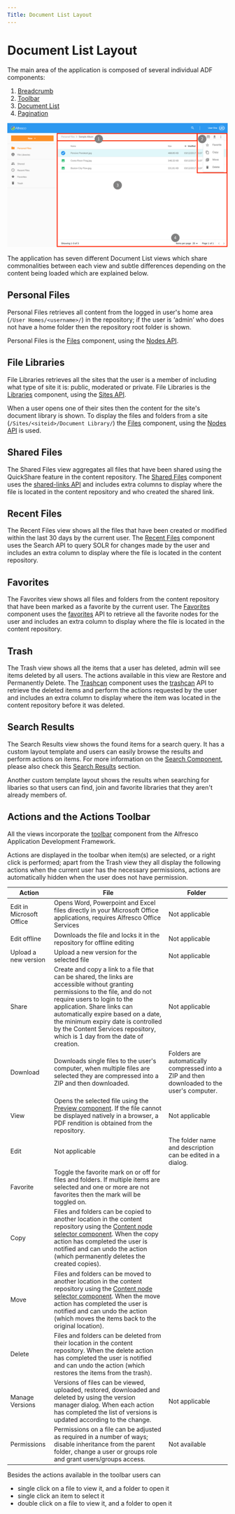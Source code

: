 ```yaml
---
Title: Document List Layout
---
```


# Document List Layout

The main area of the application is composed of several individual ADF components:

1. [Breadcrumb](https://www.alfresco.com/abn/adf/docs/content-services/components/breadcrumb.component/)
2. [Toolbar](https://www.alfresco.com/abn/adf/docs/core/components/toolbar.component/)
3. [Document List](https://www.alfresco.com/abn/adf/docs/content-services/components/document-list.component/)
4. [Pagination](https://www.alfresco.com/abn/adf/docs/core/components/pagination.component/)

![](../images/doclist.png)

The application has seven different Document List views which share commonalities between each view and subtle differences depending on the content being loaded which are explained below.

## Personal Files

Personal Files retrieves all content from the logged in user's home area (`/User Homes/<username>/`) in the repository;
if the user is ‘admin’ who does not have a home folder then the repository root folder is shown.

Personal Files is the [Files](../../src/app/components/files) component,
using the [Nodes API](https://api-explorer.alfresco.com/api-explorer/#/nodes).

## File Libraries

File Libraries retrieves all the sites that the user is a member of including what type of site it is: public, moderated or private.
File Libraries is the [Libraries](../../src/app/components/libraries) component,
using the [Sites API](https://api-explorer.alfresco.com/api-explorer/#/sites).

When a user opens one of their sites then the content for the site's document library is shown.
To display the files and folders from a site (`/Sites/<siteid>/Document Library/`) the [Files](../../src/app/components/files) component,
using the [Nodes API](https://api-explorer.alfresco.com/api-explorer/#/nodes) is used.

## Shared Files

The Shared Files view aggregates all files that have been shared using the QuickShare feature in the content repository.
The [Shared Files](../../src/app/components/shared-files) component uses the [shared-links API](https://api-explorer.alfresco.com/api-explorer/#/shared-links)
and includes extra columns to display where the file is located
in the content repository and who created the shared link.

## Recent Files

The Recent Files view shows all the files that have been created or modified within the last 30 days by the current user.
The [Recent Files](../../src/app/components/recent-files)
component uses the Search API to query SOLR for changes made by the user and includes an extra column to display where the file is located
in the content repository.

## Favorites

The Favorites view shows all files and folders from the content repository that have been marked as a favorite by the current user.
The [Favorites](../../src/app/components/favorites) component uses the
[favorites](https://api-explorer.alfresco.com/api-explorer/#/favorites) API to retrieve all the favorite nodes for the user
and includes an extra column to display where the file is located
in the content repository.

## Trash

The Trash view shows all the items that a user has deleted, admin will see items deleted by all users.
The actions available in this view are Restore and Permanently Delete.
The [Trashcan](../../src/app/components/trashcan) component uses the
[trashcan](https://api-explorer.alfresco.com/api-explorer/#/trashcan) API to retrieve the deleted items
and perform the actions requested by the user and includes an extra column to display where the item was located
in the content repository before it was deleted.

## Search Results

The Search Results view shows the found items for a search query. It has a custom layout template and users can easily browse the results and perform actions on items.
For more information on the [Search Component](../../src/app/components/search), please also check this [Search Results](/features/search-results) section.

Another custom template layout shows the results when searching for libaries so that users can find, join and favorite libraries that they aren't already members of.

## Actions and the Actions Toolbar

All the views incorporate the [toolbar](https://www.alfresco.com/abn/adf/docs/core/components/toolbar.component/)
component from the Alfresco Application Development Framework. 

Actions are displayed in the toolbar when item(s) are selected, or a right click is performed; apart from the Trash view they all display the following actions when the current user has the necessary permissions,
actions are automatically hidden when the user does not have permission.

| Action | File | Folder |
| -- | -- | -- |
| Edit in Microsoft Office | Opens Word, Powerpoint and Excel files directly in your Microsoft Office applications, requires Alfresco Office Services | Not applicable |
| Edit offline | Downloads the file and locks it in the repository for offline editing | Not applicable |
| Upload a new version | Upload a new version for the selected file | Not applicable |
| Share | Create and copy a link to a file that can be shared, the links are accessible without granting permissions to the file, and do not require users to login to the application.  Share links can automatically expire based on a date, the minimum expiry date is controlled by the Content Services repository, which is 1 day from the date of creation. | Not applicable |
| Download | Downloads single files to the user's computer, when multiple files are selected they are compressed into a ZIP and then downloaded. | Folders are automatically compressed into a ZIP and then downloaded to the user's computer. |
| View | Opens the selected file using the [Preview component](../../src/app/components/preview). If the file cannot be displayed natively in a browser, a PDF rendition is obtained from the repository. | Not applicable |
| Edit | Not applicable | The folder name and description can be edited in a dialog. |
| Favorite | Toggle the favorite mark on or off for files and folders. If multiple items are selected and one or more are not favorites then the mark will be toggled on. |
| Copy | Files and folders can be copied to another location in the content repository using the [Content node selector component](https://www.alfresco.com/abn/adf/docs/content-services/components/content-node-selector.component/). When the copy action has completed the user is notified and can undo the action (which permanently deletes the created copies). |
| Move | Files and folders can be moved to another location in the content repository using the [Content node selector component](https://www.alfresco.com/abn/adf/docs/content-services/components/content-node-selector.component/). When the move action has completed the user is notified and can undo the action (which moves the items back to the original location). |
| Delete | Files and folders can be deleted from their location in the content repository. When the delete action has completed the user is notified and can undo the action (which restores the items from the trash). |
| Manage Versions | Versions of files can be viewed, uploaded, restored, downloaded and deleted by using the version manager dialog. When each action has completed the list of versions is updated according to the change. | Not applicable |
| Permissions | Permissions on a file can be adjusted as required in a number of ways; disable inheritance from the parent folder, change a user or groups role and grant users/groups access. | Not available |

Besides the actions available in the toolbar users can
* single click on a file to view it, and a folder to open it
* single click an item to select it
* double click on a file to view it, and a folder to open it
